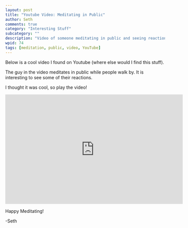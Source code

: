 ```yaml
---
layout: post
title: "Youtube Video: Meditating in Public"
author: Seth
comments: true
category: "Interesting Stuff"
subcategory: ""
description: "Video of someone meditating in public and seeing reactions."
wpid: 74
tags: [meditation, public, video, YouTube]
---
```


Below is a cool video I found on Youtube (where else would I find this stuff).

The guy in the video meditates in public while people walk by. It is interesting to see some of their reactions.

I thought it was cool, so play the video!

<!--more-->

<iframe title="YouTube video player" height="345" src="https://www.youtube.com/embed/alg74plRJC8" frameborder="0" width="560" allowfullscreen="allowfullscreen"></iframe>  

Happy Meditating!

-Seth
